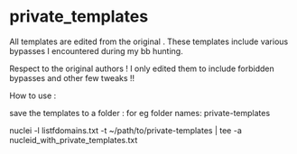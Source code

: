 # private_templates

 All templates are edited from the original . 
 These templates include various bypasses I encountered during my bb hunting. 
 
 
 Respect to the original authors ! 
 I only edited them to include forbidden bypasses and other few tweaks !!
 
 
 How to use :
 
 save the templates to a folder : for eg folder names: private-templates
 
 nuclei -l listfdomains.txt -t ~/path/to/private-templates | tee -a  nucleid_with_private_templates.txt
